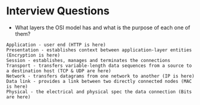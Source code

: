 # Interview Questions


* What layers the OSI model has and what is the purpose of each one of them?

```
Application - user end (HTTP is here)
Presentation - establishes context between application-layer entities (Encryption is here)
Session - establishes, manages and terminates the connections
Transport - transfers variable-length data sequences from a source to a destination host (TCP & UDP are here)
Network - transfers datagrams from one network to another (IP is here)
Data link - provides a link between two directly connected nodes (MAC is here)
Physical - the electrical and physical spec the data connection (Bits are here)
```
